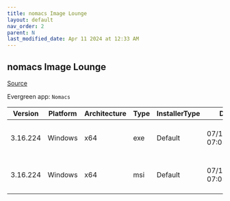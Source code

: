 ```yaml
---
title: nomacs Image Lounge
layout: default
nav_order: 2
parent: N
last_modified_date: Apr 11 2024 at 12:33 AM
---
```


## nomacs Image Lounge

[Source](https://nomacs.org/)

Evergreen app: `Nomacs`

| Version  | Platform | Architecture | Type | InstallerType | Date                | Size     | URI                                                                                                                                                                  |
| -------- | -------- | ------------ | ---- | ------------- | ------------------- | -------- | -------------------------------------------------------------------------------------------------------------------------------------------------------------------- |
| 3.16.224 | Windows  | x64          | exe  | Default       | 07/17/2020 07:05:29 | 24207408 | [https://github.com/nomacs/nomacs/releases/download/3.16.224/nomacs-setup-x64.exe](https://github.com/nomacs/nomacs/releases/download/3.16.224/nomacs-setup-x64.exe) |
| 3.16.224 | Windows  | x64          | msi  | Default       | 07/17/2020 07:05:29 | 39862272 | [https://github.com/nomacs/nomacs/releases/download/3.16.224/nomacs-setup-x64.msi](https://github.com/nomacs/nomacs/releases/download/3.16.224/nomacs-setup-x64.msi) |
